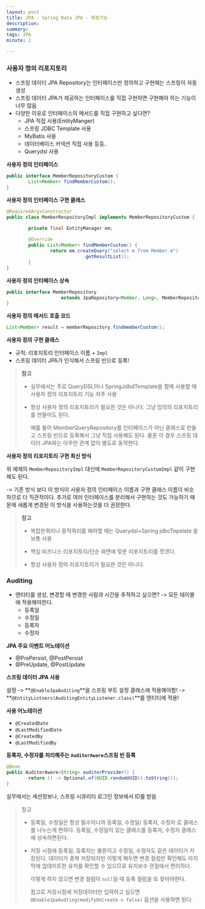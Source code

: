 ```yaml
---
layout: post
title: JPA - Spring Data JPA - 확장기능
description: 
summary: 
tags: JPA
minute: 1

---
```




### 사용자 정의 리포지토리

- 스프링 데이터 JPA Repository는 인터페이스만 정의하고 구현체는 스프링이 자동생성
- 스프링 데이터 JPA가 제공하는 인터페이스를 직접 구현하면 구현해야 하는 기능이 너무 많음
- 다양한 이유로 인터페이스의 메서드를 직접 구현하고 싶다면?
  - JPA 직접 사용(EntityManger)
  - 스프링 JDBC Template 사용
  - MyBatis 사용
  - 데이터베이스 커넥션 직접 사용 등등..
  - Querydsl 사용



**사용자 정의 인터페이스**

```java
public interface MemberRepositoryCustom {
		List<Member> findMemberCustom();
}
```



**사용자 정의 인터페이스 구현 클래스**

```java
@RequiredArgsConstructor
public class MemberRespoitoryImpl implements MemberRepositoryCustom {

		private final EntityManager em;
		
		@Override
		public List<Member> findMemberCustom() {
				return em.createQuery("select m from Member m")
							.getResultList();
		}
}
```



**사용자 정의 인터페이스 상속**

```java
public interface MemberRepository
					extends JpaRepository<Member, Long>, MemberRepositoryCustom {					
}
```



**사용자 정의 메서드 호출 코드**

```java
List<Member> result = memberRepository.findmemberCustom();
```



**사용자 정의 구현 클래스**

- 규칙: 리포지토리 인터페이스 이름 + `Impl`
- 스프링 데이터 JPA가 인식해서 스프링 빈으로 등록!



> **참고**
>
> - 실무에서는 주로 QueryDSL이나 SpringJdbdTemplate을 함께 사용할 때 사용자 정의 리포지토리 기능 자주 사용
>
> - 항상 사용자 정의 리포지토리가 필요한 것은 아니다. 그냥 임의의 리포지토리를 만들어도 된다.
>
>   예를 들어 MemberQueryRepository를 인터페이스가 아닌 클래스로 만들고 스프링 빈으로 등록해서 그냥 직접 사용해도 된다. 물론 이 경우 스프링 데이터 JPA와는 아무런 관계 없이 별도로 동작한다.



**사용자 정의 리포지토리 구현 최신 방식**

위 예제의 `MemberRepositoryImpl` 대신에 `MemberRepositoryCustomImpl` 같이 구현해도 된다.

-> 기존 방식 보다 이 방식이 사용자 정의 인터페이스 이름과 구현 클래스 이름이 비슷하므로 더 직관적이다.
추가로 여러 인터페이스를 분리해서 구현하는 것도 가능하기 때문에 새롭게 변경된 이 방식을 사용하는것을 더 권장한다.



> **참고**
>
> - 복잡한쿼리나 동적쿼리를 짜야할 때는 Querydsl+Spring jdbcTepelate 을 보통 사용
>
> - 핵심 비즈니스 리포지토리/단순 화면에 맞춘 리포지토리를 쪼갠다.
>
> - 항상 사용자 정의 리포지토리가 필요한 것은 아니다.





### Auditing

- 엔티티를 생성, 변경할 때 변경한 사람과 시간을 추적하고 싶으면? -> 모든 테이블에 적용해야한다.
  - 등록일
  - 수정일
  - 등록자
  - 수정자



**JPA 주요 이벤트 어노테이션**

- @PrePersist, @PostPersist
- @PreUpdate, @PostUpdate



**스프링 데이터 JPA 사용**

설정
-> **`@EnableJpaAuditing`**을 스프링 부트 설정 클래스에 적용해야함!
-> **`@EntityListners(AuditingEntityListener.class)`**를 엔티티에 적용!



**사용 어노테이션**

- `@CreatedDate`
- `@LastModifiedDate`
- `@CreatedBy`
- `@LastModifiedBy`

**등록자, 수정자를 처리해주는 `AuditorAware`스프링 빈 등록**

```java
@Bean
public AuditorAware<String> auditorProvider() {
		return () -> Optional.of(UUID.randomUUID().toString());
}
```

실무에서는 세션정보나, 스프링 시큐리티 로그인 정보에서 ID를 받음



> 참고
>
> - 등록일, 수정일은 항상 필수이니까 등록일, 수정일/ 등록자, 수정자 로 클래스를 나누는게 편하다. 
>   등록일, 수정일이 있는 클래스를 등록자, 수정자 클래스에 상속하면된다.
>
> - 저장 시점에 등록일, 등록자는 물론이고 수정일, 수정자도 같은 데이터가 저장된다. 데이터가 중복 저장되지만 이렇게 해두면 변경 컬럼만 확인해도 마지막에 업데이트한 유저를 확인할 수 있으므로 유지보수 관점에서 편리하다.
>
>   이렇게 하지 않으면 변경 컬럼이 `null`일 때 등록 컬럼을 또 찾아야한다.
>
>   참고로 저장시점에 저장데이터만 입력하고 싶으면 `@EnableJpaAudting(modifyOnCreate = false)` 옵션을 사용하면 된다.



